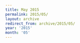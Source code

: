 ```yaml
---
title: May 2015
permalink: 2015/05/
layout: archive
redirect_from: archive/2015/05/
year: '2015'
month: '05'
---
```


